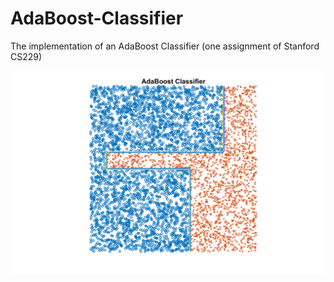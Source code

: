 # AdaBoost-Classifier
The implementation of an AdaBoost Classifier (one assignment of Stanford CS229)

![alt](https://github.com/hsihsun/AdaBoost-Classifier/blob/master/Result/AdaBoost_Classifier.png)
